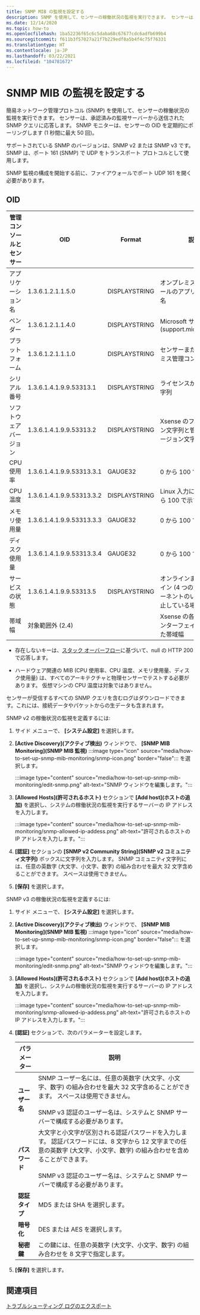 ```yaml
---
title: SNMP MIB の監視を設定する
description: SNMP を使用して、センサーの稼働状況の監視を実行できます。 センサーは、承認済みの監視サーバーから送信された SNMP クエリに応答します。
ms.date: 12/14/2020
ms.topic: how-to
ms.openlocfilehash: 1ba52236f65c6c5daba68c67677cdc6adfb699b4
ms.sourcegitcommit: f611b3f57027a21f7b229edf8a5b4f4c75f76331
ms.translationtype: HT
ms.contentlocale: ja-JP
ms.lasthandoff: 03/22/2021
ms.locfileid: "104781672"
---
```

# <a name="set-up-snmp-mib-monitoring"></a>SNMP MIB の監視を設定する

簡易ネットワーク管理プロトコル (SNMP) を使用して、センサーの稼働状況の監視を実行できます。 センサーは、承認済みの監視サーバーから送信された SNMP クエリに応答します。 SNMP モニターは、センサーの OID を定期的にポーリングします (1 秒間に最大 50 回)。

サポートされている SNMP のバージョンは、SNMP v2 または SNMP v3 です。 SNMP は、ポート 161 (SNMP) で UDP をトランスポート プロトコルとして使用します。

SNMP 監視の構成を開始する前に、ファイアウォールでポート UDP 161 を開く必要があります。

## <a name="oids"></a>OID

| 管理コンソールとセンサー | OID | Format | 説明 |
|--|--|--|--|
| アプリケーション名 | 1.3.6.1.2.1.1.5.0 | DISPLAYSTRING | オンプレミス管理コンソールのアプリケーション名 |
| ベンダー | 1.3.6.1.2.1.1.4.0 | DISPLAYSTRING | Microsoft サポート (support.microsoft.com) |
| プラットフォーム | 1.3.6.1.2.1.1.1.0 | DISPLAYSTRING | センサーまたはオンプレミス管理コンソール |
| シリアル番号 | 1.3.6.1.4.1.9.9.53313.1 | DISPLAYSTRING | ライセンスが使用する文字列 |
| ソフトウェア バージョン | 1.3.6.1.4.1.9.9.53313.2 | DISPLAYSTRING | Xsense のフルバージョン文字列と管理のフルバージョン文字列 |
| CPU 使用率 | 1.3.6.1.4.1.9.9.53313.3.1 | GAUGE32 | 0 から 100 で表示 |
| CPU 温度 | 1.3.6.1.4.1.9.9.53313.3.2 | DISPLAYSTRING | Linux 入力に基づき 0 から 100 で示す摂氏 |
| メモリ使用量 | 1.3.6.1.4.1.9.9.53313.3.3 | GAUGE32 | 0 から 100 で表示 |
| ディスク使用量 | 1.3.6.1.4.1.9.9.53313.3.4 | GAUGE32 | 0 から 100 で表示 |
| サービスの状態 | 1.3.6.1.4.1.9.9.53313.5 | DISPLAYSTRING | オンラインまたはオフライン (4 つの重要コンポーネントのいずれかが停止している場合) |
| 帯域幅 | 対象範囲外 (2.4) |  | Xsense の各モニター インターフェイスで受信した帯域幅 |

   - 存在しないキーは、[スタック オーバーフロー](https://stackoverflow.com/questions/51419026/querying-for-non-existing-record-returns-null-with-http-200)に基づいて、null の HTTP 200 で応答します。
    
   - ハードウェア関連の MIB (CPU 使用率、CPU 温度、メモリ使用量、ディスク使用量) は、すべてのアーキテクチャと物理センサーでテストする必要があります。 仮想マシンの CPU 温度は対象ではありません。

センサーが受信するすべての SNMP クエリを含むログはダウンロードできます。これには、接続データやパケットからの生データも含まれます。

SNMP v2 の稼働状況の監視を定義するには:

1. サイド メニューで、 **[システム設定]** を選択します。

2. **[Active Discovery]\(アクティブ検出\)** ウィンドウで、 **[SNMP MIB Monitoring]\(SNMP MIB 監視\)** :::image type="icon" source="media/how-to-set-up-snmp-mib-monitoring/snmp-icon.png" border="false"::: を選択します。

    :::image type="content" source="media/how-to-set-up-snmp-mib-monitoring/edit-snmp.png" alt-text="SNMP ウィンドウを編集します。":::

3. **[Allowed Hosts]\(許可されるホスト\)** セクションで **[Add host]\(ホストの追加\)** を選択し、システムの稼働状況の監視を実行するサーバーの IP アドレスを入力します。

    :::image type="content" source="media/how-to-set-up-snmp-mib-monitoring/snmp-allowed-ip-addess.png" alt-text="許可されるホストの IP アドレスを入力します。":::

4. **[認証]** セクションの **[SNMP v2 Community String]\(SNMP v2 コミュニティ文字列\)** ボックスに文字列を入力します。 SNMP コミュニティ文字列には、任意の英数字 (大文字、小文字、数字) の組み合わせを最大 32 文字含めることができます。 スペースは使用できません。

5. **[保存]** を選択します。

SNMP v3 の稼働状況の監視を定義するには:

1. サイド メニューで、 **[システム設定]** を選択します。

2. **[Active Discovery]\(アクティブ検出\)** ウィンドウで、 **[SNMP MIB Monitoring]\(SNMP MIB 監視\)** :::image type="icon" source="media/how-to-set-up-snmp-mib-monitoring/snmp-icon.png" border="false"::: を選択します。

    :::image type="content" source="media/how-to-set-up-snmp-mib-monitoring/edit-snmp.png" alt-text="SNMP ウィンドウを編集します。":::

3. **[Allowed Hosts]\(許可されるホスト\)** セクションで **[Add host]\(ホストの追加\)** を選択し、システムの稼働状況の監視を実行するサーバーの IP アドレスを入力します。

    :::image type="content" source="media/how-to-set-up-snmp-mib-monitoring/snmp-allowed-ip-addess.png" alt-text="許可されるホストの IP アドレスを入力します。":::

4. **[認証]** セクションで、次のパラメーターを設定します。

    | パラメーター | 説明 |
    |--|--|
    | **ユーザー名** | SNMP ユーザー名には、任意の英数字 (大文字、小文字、数字) の組み合わせを最大 32 文字含めることができます。 スペースは使用できません。 <br /> <br />SNMP v3 認証のユーザー名は、システムと SNMP サーバーで構成する必要があります。 |
    | **パスワード** | 大文字と小文字が区別される認証パスワードを入力します。 認証パスワードには、8 文字から 12 文字までの任意の英数字 (大文字、小文字、数字) の組み合わせを含めることができます。 <br /> <br/>SNMP v3 認証のユーザー名は、システムと SNMP サーバーで構成する必要があります。 |
    | **認証タイプ** | MD5 または SHA を選択します。 |
    | **暗号化** | DES または AES を選択します。 |
    | **秘密鍵** | この鍵には、任意の英数字 (大文字、小文字、数字) の組み合わせを 8 文字で指定します。 |

5. **[保存]** を選択します。

## <a name="see-also"></a>関連項目

[トラブルシューティング ログのエクスポート](how-to-troubleshoot-the-sensor-and-on-premises-management-console.md)
